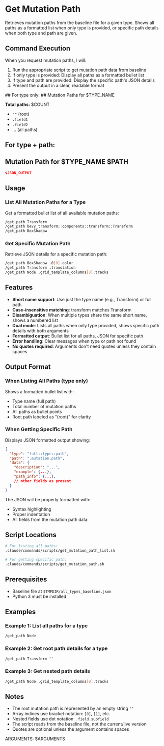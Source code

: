 # Get Mutation Path

Retrieves mutation paths from the baseline file for a given type. Shows all paths as a formatted list when only type is provided, or specific path details when both type and path are given.

## Command Execution

When you request mutation paths, I will:

1. Run the appropriate script to get mutation path data from baseline
2. If only type is provided: Display all paths as a formatted bullet list
3. If type and path are provided: Display the specific path's JSON details
4. Present the output in a clear, readable format

<UserOutput>
## For type only:
## Mutation Paths for $TYPE_NAME

**Total paths:** $COUNT

- `""` (root)
- `.field1`
- `.field2`
- ... (all paths)

## For type + path:
## Mutation Path for $TYPE_NAME $PATH

```json
$JSON_OUTPUT
```
</UserOutput>

## Usage

### List All Mutation Paths for a Type
Get a formatted bullet list of all available mutation paths:

```bash
/get_path Transform
/get_path bevy_transform::components::transform::Transform
/get_path BoxShadow
```

### Get Specific Mutation Path
Retrieve JSON details for a specific mutation path:

```bash
/get_path BoxShadow .0[0].color
/get_path Transform .translation
/get_path Node .grid_template_columns[0].tracks
```

## Features

- **Short name support**: Use just the type name (e.g., Transform) or full path
- **Case-insensitive matching**: transform matches Transform
- **Disambiguation**: When multiple types share the same short name, shows a numbered list
- **Dual mode**: Lists all paths when only type provided, shows specific path details with both arguments
- **Formatted output**: Bullet list for all paths, JSON for specific path
- **Error handling**: Clear messages when type or path not found
- **No quotes required**: Arguments don't need quotes unless they contain spaces

## Output Format

### When Listing All Paths (type only)
Shows a formatted bullet list with:
- Type name (full path)
- Total number of mutation paths
- All paths as bullet points
- Root path labeled as "(root)" for clarity

### When Getting Specific Path
Displays JSON formatted output showing:

```json
{
  "type": "full::type::path",
  "path": ".mutation.path",
  "data": {
    "description": "...",
    "example": {...},
    "path_info": {...},
    // other fields as present
  }
}
```

The JSON will be properly formatted with:
- Syntax highlighting
- Proper indentation
- All fields from the mutation path data

## Script Locations

```bash
# For listing all paths:
.claude/commands/scripts/get_mutation_path_list.sh

# For getting specific path:
.claude/commands/scripts/get_mutation_path.sh
```

## Prerequisites

- Baseline file at `$TMPDIR/all_types_baseline.json`
- Python 3 must be installed

## Examples

### Example 1: List all paths for a type
```bash
/get_path Node
```

### Example 2: Get root path details for a type
```bash
/get_path Transform ""
```

### Example 3: Get nested path details
```bash
/get_path Node .grid_template_columns[0].tracks
```

## Notes

- The root mutation path is represented by an empty string `""`
- Array indices use bracket notation: `[0]`, `[1]`, etc.
- Nested fields use dot notation: `.field.subfield`
- The script reads from the baseline file, not the current/live version
- Quotes are optional unless the argument contains spaces

ARGUMENTS: $ARGUMENTS
